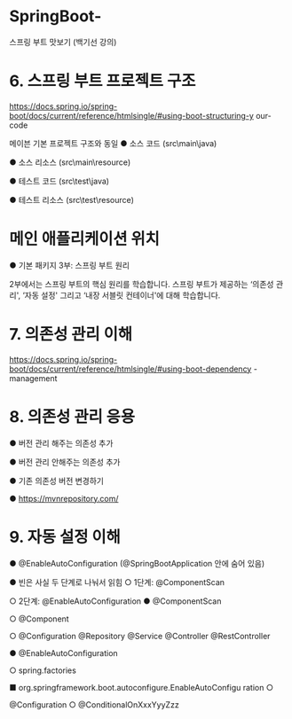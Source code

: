# SpringBoot-
스프링 부트 맛보기 (백기선 강의)

# 6. 스프링 부트 프로젝트 구조 
 
https://docs.spring.io/spring-boot/docs/current/reference/htmlsingle/#using-boot-structuring-y our-code 
 
메이븐 기본 프로젝트 구조와 동일
● 소스 코드 (src\main\java)

● 소스 리소스 (src\main\resource)

● 테스트 코드 (src\test\java) 

● 테스트 리소스 (src\test\resource) 
 
# 메인 애플리케이션 위치
● 기본 패키지
3부: 스프링 부트 원리 
 
2부에서는 스프링 부트의 핵심 원리를 학습합니다.
스프링 부트가 제공하는 ‘의존성 관리', ‘자동 설정' 그리고 ‘내장 서블릿 컨테이너'에 대해 학습합니다. 

# 7. 의존성 관리 이해 
 
https://docs.spring.io/spring-boot/docs/current/reference/htmlsingle/#using-boot-dependency -management 
# 8. 의존성 관리 응용 
 
● 버전 관리 해주는 의존성 추가

● 버전 관리 안해주는 의존성 추가

● 기존 의존성 버전 변경하기

● https://mvnrepository.com/ 
 
# 9. 자동 설정 이해 
 
● @EnableAutoConfiguration (@SpringBootApplication 안에 숨어 있음)

● 빈은 사실 두 단계로 나눠서 읽힘 ○ 1단계: @ComponentScan

○ 2단계: @EnableAutoConfiguration ● @ComponentScan

○ @Component

○ @Configuration @Repository @Service @Controller @RestController 


● @EnableAutoConfiguration

○ spring.factories 

■ org.springframework.boot.autoconfigure.EnableAutoConfigu ration ○


@Configuration ○ @ConditionalOnXxxYyyZzz 
